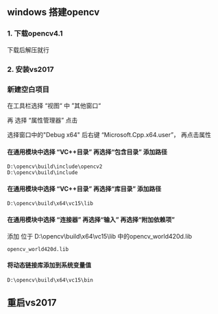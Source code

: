 ## windows 搭建opencv

### 1.  下载opencv4.1
 下载后解压就行

### 2. 安装vs2017

### 新建空白项目

在工具栏选择 “视图“ 中 ”其他窗口“

再 选择 “属性管理器” 点击

选择窗口中的"Debug x64" 后右键 “Microsoft.Cpp.x64.user”， 再点击属性

#### 在通用模块中选择 “VC++目录”  再选择“包含目录” 添加路径
```
D:\opencv\build\include\opencv2
D:\opencv\build\include
``` 
####  在通用模块中选择 “VC++目录”  再选择“库目录” 添加路径
```
D:\opencv\build\x64\vc15\lib
```

#### 在通用模块中选择 “连接器”  再选择“输入”  再选择“附加依赖项”
添加 位于 D:\opencv\build\x64\vc15\lib 中的opencv_world420d.lib
```
opencv_world420d.lib
```

#### 将动态链接库添加到系统变量值
```
D:\opencv\build\x64\vc15\bin
```

## 重启vs2017